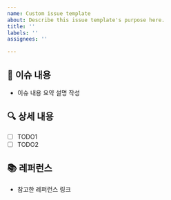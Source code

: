 ```yaml
---
name: Custom issue template
about: Describe this issue template's purpose here.
title: ''
labels: ''
assignees: ''

---
```


## 📃 이슈 내용
- 이슈 내용 요약 설명 작성

## 🔍 상세 내용
- [ ] TODO1
- [ ] TODO2

## 📚 레퍼런스
- 참고한 레퍼런스 링크
